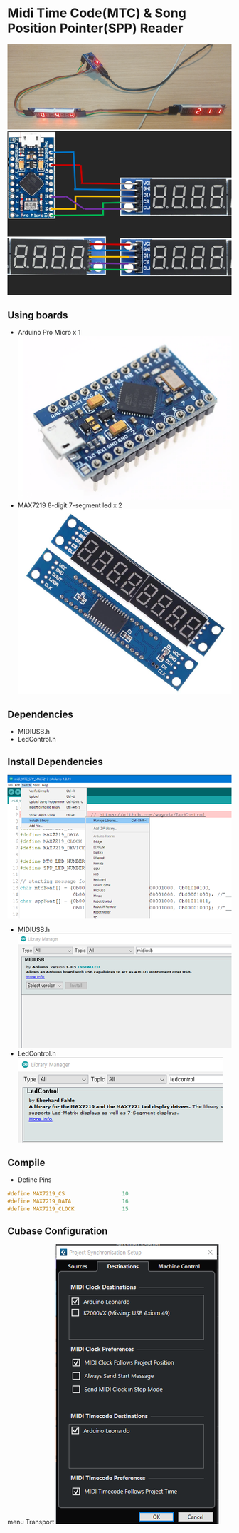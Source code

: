 # Midi Time Code(MTC) & Song Position Pointer(SPP) Reader  
![picture](https://github.com/i2make/MTC_SPP_Reader/blob/main/pic2.png)
![picture](https://github.com/i2make/MTC_SPP_Reader/blob/main/schematics.png)
## Using boards

- Arduino Pro Micro x 1  
![picture](https://github.com/i2make/MTC_SPP_Reader/blob/main/arduino_pro_micro.png)
- MAX7219 8-digit 7-segment led x 2  
![picture](https://github.com/i2make/MTC_SPP_Reader/blob/main/max7219_7-segment.png)

## Dependencies

- MIDIUSB.h
- LedControl.h

## Install Dependencies  
![picture](https://github.com/i2make/MTC_SPP_Reader/blob/main/lib.png)  
- MIDIUSB.h  
![picture](https://github.com/i2make/MTC_SPP_Reader/blob/main/midiusb.png)  
- LedControl.h  
![picture](https://github.com/i2make/MTC_SPP_Reader/blob/main/ledcontrol.png)  

## Compile

- Define Pins

```c++
#define MAX7219_CS                  10
#define MAX7219_DATA                16
#define MAX7219_CLOCK               15
```

## Cubase Configuration  
menu Transport
![picture](https://github.com/i2make/MTC_SPP_Reader/blob/main/cubase.png)
